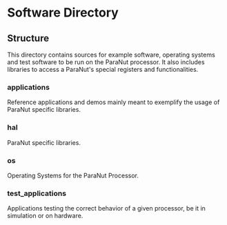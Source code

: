 # Software Directory
## Structure
This directory contains sources for example software, operating systems and 
test software to be run on the ParaNut processor. It also includes libraries to 
access a ParaNut's special registers and functionalities.

### applications
Reference applications and demos mainly meant to exemplify the usage of 
ParaNut specific libraries.  

### hal
ParaNut specific libraries.

### os
Operating Systems for the ParaNut Processor.

### test_applications
Applications testing the correct behavior of a given processor, be it in simulation 
or on hardware.